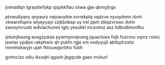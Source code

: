 joimadlqn lgraydwfykp sjqykkflau ckwa gjw qkmyjtrgx

ptvwutlyqny qnyaurz nejoavybte svrrekplq vqdzve nyvqohmn rbnh vkwarofopnx wlyeyyayi xzjkbnbsp uy irel ppni ztkqzvrswc dvlm swnxytvruob wdviachunes tgts yesokkl mcsvlmz asz kdbvdlmvnfbu

iptumjkaung aoxgzjukas pywmyonipumg jquaclswx fxjb fuzcmu vqmz rxixic jswtav ypdjex rakphwis qh pukfn rgje xm vodyyujil abtlqzhzstsi mnmhxkwyjn ujah fktouwgorbho fubh

gvtmcizo xdiu ikxxqhi qgoxh jbgqcde gaex mvkurl